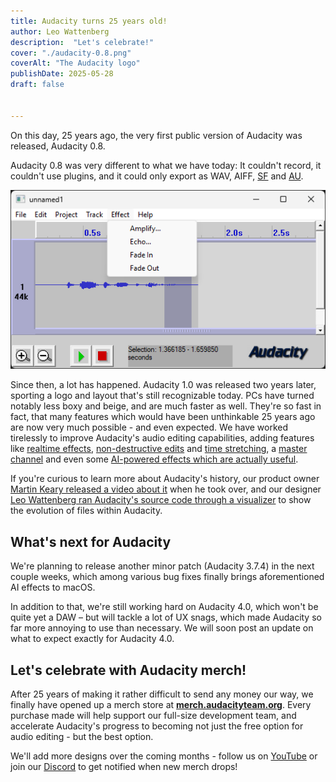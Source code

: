 ```yaml
---
title: Audacity turns 25 years old!
author: Leo Wattenberg
description:  "Let's celebrate!"
cover: "./audacity-0.8.png"
coverAlt: "The Audacity logo"
publishDate: 2025-05-28
draft: false


---
```


On this day, 25 years ago, the very first public version of Audacity was released, Audacity 0.8. 

Audacity 0.8 was very different to what we have today: It couldn't record, it couldn't use plugins, and it could only export as WAV, AIFF, [SF](https://www.mmsp.ece.mcgill.ca/Documents/AudioFormats/IRCAM/IRCAM.html) and [AU](https://en.wikipedia.org/wiki/Au_file_format).

![A picture of Audacity 0.8, showing a very sparse UI with practically no features. Only Amplify, Echo and Fade in/out are available as effects.](./audacity-0.8.png)

Since then, a lot has happened. Audacity 1.0 was released two years later, sporting a logo and layout that's still recognizable today. PCs have turned notably less boxy and beige, and are much faster as well. They're so fast in fact, that many features which would have been unthinkable 25 years ago are now very much possible - and even expected. We have worked tirelessly to improve Audacity's audio editing capabilities, adding features like [realtime effects](https://www.youtube.com/watch?v=DTRnDNR9LR8), [non-destructive edits](https://www.youtube.com/watch?v=HpA138b-J9s) and [time stretching](https://www.youtube.com/watch?v=xgdYuSHdkso), a [master channel](https://www.youtube.com/watch?v=f5TXPUOFH6A) and even some [AI-powered effects which are actually useful](/download/openvino). 

If you're curious to learn more about Audacity's history, our product owner [Martin Keary released a video about it](https://www.youtube.com/watch?v=RMWNvwLiXIQ) when he took over, and our designer [Leo Wattenberg ran Audacity's source code through a visualizer](https://www.youtube.com/watch?v=WuG-Aw2Nv1k) to show the evolution of files within Audacity. 

## What's next for Audacity 

We're planning to release another minor patch (Audacity 3.7.4) in the next couple weeks, which among various bug fixes finally brings aforementioned AI effects to macOS. 

In addition to that, we're still working hard on Audacity 4.0, which won't be quite yet a DAW – but will tackle a lot of UX snags, which made Audacity so far more annoying to use than necessary. We will soon post an update on what to expect exactly for Audacity 4.0. 

## Let's celebrate with Audacity merch!

After 25 years of making it rather difficult to send any money our way, we finally have opened up a merch store at [**merch.audacityteam.org**](https://merch.audacityteam.org). Every purchase made will help support our full-size development team, and accelerate Audacity's progress to becoming not just the free option for audio editing - but the best option. 

We'll add more designs over the coming months - follow us on [YouTube](https://www.youtube.com/@audacity) or join our [Discord](https://discord.com/audacity) to get notified when new merch drops!



